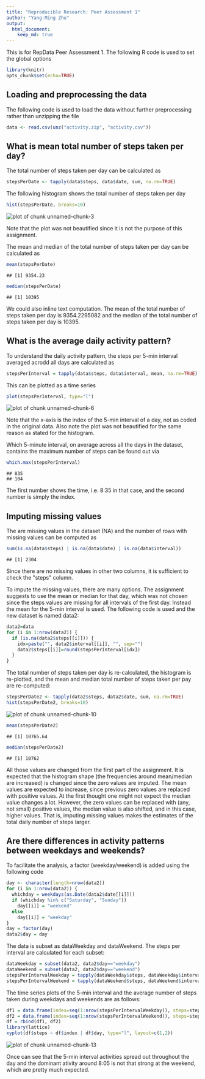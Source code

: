 ```yaml
---
title: "Reproducible Research: Peer Assessment 1"
author: "Yang-Ming Zhu"
output: 
  html_document:
    keep_md: true
---
```


This is for RepData Peer Assessment 1. The following R code is used to set the global options

```r
library(knitr)
opts_chunk$set(echo=TRUE)
```

## Loading and preprocessing the data
The following code is used to load the data without further preprocessing rather than unzipping the file

```r
data <- read.csv(unz("activity.zip", "activity.csv"))
```

## What is mean total number of steps taken per day?
The total number of steps taken per day can be calculated as

```r
stepsPerDate <- tapply(data$steps, data$date, sum, na.rm=TRUE)
```

The following histogram shows the total number of steps taken per day

```r
hist(stepsPerDate, breaks=10)
```

![plot of chunk unnamed-chunk-3](figure/unnamed-chunk-3-1.png) 

Note that the plot was not beautified since it is not the purpose of this assignment.

The mean and median of the total number of steps taken per day can be calculated as 

```r
mean(stepsPerDate)
```

```
## [1] 9354.23
```

```r
median(stepsPerDate)
```

```
## [1] 10395
```
We could also inline text computation. The mean of the total number of steps taken per day is 9354.2295082 and the median of the total number of steps taken per day is 10395.

## What is the average daily activity pattern?
To understand the daily activity pattern, the steps per 5-min interval averaged acrodd all days are calculated as

```r
stepsPerInterval = tapply(data$steps, data$interval, mean, na.rm=TRUE)
```
This can be plotted as a time series

```r
plot(stepsPerInterval, type="l")
```

![plot of chunk unnamed-chunk-6](figure/unnamed-chunk-6-1.png) 

Note that the x-axis is the index of the 5-min interval of a day, not as coded in the original data. Also note the plot was not beautified for the same reason as stated for the histogram.

Which 5-minute interval, on average across all the days in the dataset, contains the maximum number of steps can be found out via 

```r
which.max(stepsPerInterval)
```

```
## 835 
## 104
```
The first number shows the time, i.e. 8:35 in that case, and the second number is simply the index.

## Imputing missing values
The are missing values in the dataset (NA) and the number of rows with missing values can be computed as

```r
sum(is.na(data$steps) | is.na(data$date) | is.na(data$interval))
```

```
## [1] 2304
```
Since there are no missing values in other two columns, it is sufficient to check the "steps" column.

To impute the missing values, there are many options. The assignment suggests to use the mean or median for that day, which was not chosen since the steps values are missing for all intervals of the first day. Instead the mean for the 5-min interval is used. The following code is used and the new dataset is named data2:

```r
data2=data
for (i in 1:nrow(data2)) { 
  if (is.na(data2$steps[[i]])) {
    idx=paste("", data2$interval[[i]], "", sep="")
    data2$steps[[i]]=round(stepsPerInterval[idx])
  }
}
```

The total number of steps taken per day is re-calculated, the histogram is re-plotted, and the mean and median total number of steps taken per pay are re-computed:

```r
stepsPerDate2 <- tapply(data2$steps, data2$date, sum, na.rm=TRUE)
hist(stepsPerDate2, breaks=10)
```

![plot of chunk unnamed-chunk-10](figure/unnamed-chunk-10-1.png) 

```r
mean(stepsPerDate2)
```

```
## [1] 10765.64
```

```r
median(stepsPerDate2)
```

```
## [1] 10762
```

All those values are changed from the first part of the assignment. It is expected that the histogram shape (the frequencies around mean/median are increased) is changed since the zero values are imputed. The mean values are expected to increase, since previous zero values are replaced with positive values. At the first thought one might not expect the median value changes a lot. However, the zero values can be replaced with (any, not small) positive values, the median value is also shifted, and in this case, higher values. That is, imputing missing values makes the estimates of the total daily number of steps larger.

## Are there differences in activity patterns between weekdays and weekends?
To facilitate the analysis, a factor (weekday/weekend) is added using the following code

```r
day <- character(length=nrow(data2))
for (i in 1:nrow(data2)) {
  whichday = weekdays(as.Date(data2$date[[i]]))
  if (whichday %in% c("Saturday", "Sunday"))
    day[[i]] = "weekend"
  else
    day[[i]] = "weekday"
}
day = factor(day)
data2$day = day
```

The data is subset as dataWeekday and dataWeekend. The steps per interval are calculated for each subset:

```r
dataWeekday = subset(data2, data2$day=="weekday")
dataWeekend = subset(data2, data2$day=="weekend")
stepsPerIntervalWeekday = tapply(dataWeekday$steps, dataWeekday$interval, mean)
stepsPerIntervalWeekend = tapply(dataWeekend$steps, dataWeekend$interval, mean)
```

The time series plots of the 5-min interval and the average number of steps taken during weekdays and weekends are as follows:

```r
df1 = data.frame(index=seq(1:nrow(stepsPerIntervalWeekday)), steps=stepsPerIntervalWeekday, day="weekday")
df2 = data.frame(index=seq(1:nrow(stepsPerIntervalWeekend)), steps=stepsPerIntervalWeekend, day="weekend")
df = rbind(df1, df2)
library(lattice)
xyplot(df$steps ~ df$index | df$day, type="l", layout=c(1,2))
```

![plot of chunk unnamed-chunk-13](figure/unnamed-chunk-13-1.png) 

Once can see that the 5-min interval activities spread out throughout the day and the dominant ativity around 8:05 is not that strong at the weekend, which are pretty much expected.
